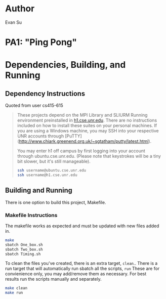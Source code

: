 # Author
Evan Su

# PA1: "Ping Pong"

# Dependencies, Building, and Running

## Dependency Instructions

Quoted from user cs415-615
>These projects depend on the MPI Library and SLIURM Running environment preinstalled in [h1.cse.unr.edu](h1.cse.unr.edu).  There are no instructions included on how to install these suites on your personal machines.
>If you are using a Windows machine, you may SSH into your respective UNR accounts through [PuTTY] (http://www.chiark.greenend.org.uk/~sgtatham/putty/latest.html).
>
>You may enter h1 off campus by first logging into your account through ubuntu.cse.unr.edu.  (Please note that keystrokes will be a tiny bit slower, but it's still manageable).
>```bash
>ssh username@ubuntu.cse.unr.edu
>ssh username@h1.cse.unr.edu
>```

## Building and Running
There is one option to build this project, Makefile.

### Makefile Instructions
The makefile works as expected and must be updated with new files added in.

```bash
make
sbatch One_box.sh
sbatch Two_box.sh
sbatch Timing.sh
```



To clean the files you've created, there is an extra target, `clean`..
There is a run target that will automatically run sbatch all the scripts, `run`
These are for convienience only, you may add/remove them as necessary.
For best results run the scripts manually and separately. 

```bash
make clean
make run
```

